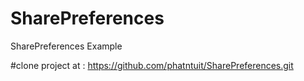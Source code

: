 # SharePreferences
SharePreferences Example


#clone project at : https://github.com/phatntuit/SharePreferences.git

